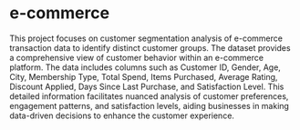 # e-commerce
This project focuses on  customer segmentation analysis of e-commerce transaction data to identify distinct customer groups. The dataset provides a comprehensive view of customer behavior within an e-commerce platform. The data includes columns such as Customer ID, Gender, Age, City, Membership Type, Total Spend, Items Purchased, Average Rating, Discount Applied, Days Since Last Purchase, and Satisfaction Level. This detailed information facilitates nuanced analysis of customer preferences, engagement patterns, and satisfaction levels, aiding businesses in making data-driven decisions to enhance the customer experience.

